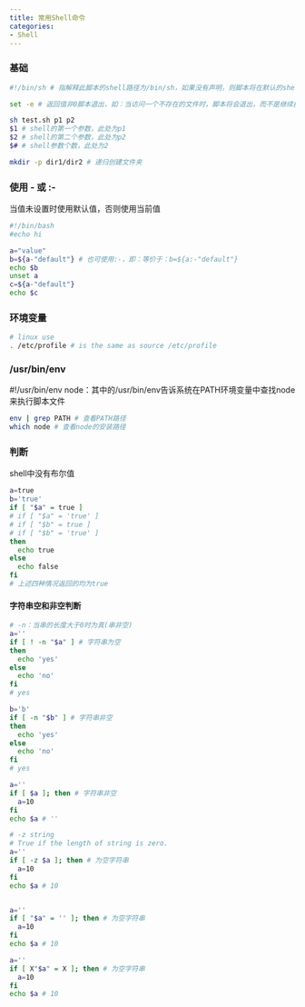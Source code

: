 ```yaml
---
title: 常用Shell命令
categories: 
- Shell
---
```


### 基础

```sh
#!/bin/sh # 指解释此脚本的shell路径为/bin/sh，如果没有声明，则脚本将在默认的shell中执行

set -e # 返回值非0脚本退出，如：当访问一个不存在的文件时，脚本将会退出，而不是继续执行，从而出现一些意外的情况

sh test.sh p1 p2
$1 # shell的第一个参数，此处为p1
$2 # shell的第二个参数，此处为p2
$# # shell参数个数，此处为2

mkdir -p dir1/dir2 # 递归创建文件夹
```

### 使用 - 或 :- 

当值未设置时使用默认值，否则使用当前值

```sh
#!/bin/bash
#echo hi

a="value"
b=${a-"default"} # 也可使用:-，即：等价于：b=${a:-"default"}
echo $b
unset a
c=${a-"default"}
echo $c
```

### 环境变量

```sh
# linux use
. /etc/profile # is the same as source /etc/profile
```

### /usr/bin/env

#!/usr/bin/env node：其中的/usr/bin/env告诉系统在PATH环境变量中查找node来执行脚本文件

```sh
env | grep PATH # 查看PATH路径
which node # 查看node的安装路径
```

### 判断

shell中没有布尔值

```sh
a=true
b='true'
if [ "$a" = true ]
# if [ "$a" = 'true' ]
# if [ "$b" = true ]
# if [ "$b" = 'true' ]
then
  echo true
else
  echo false
fi
# 上述四种情况返回的均为true
```

#### 字符串空和非空判断

```sh
# -n：当串的长度大于0时为真(串非空)
a=''
if [ ! -n "$a" ] # 字符串为空
then
  echo 'yes'
else
  echo 'no'
fi
# yes　　　　　 

b='b'
if [ -n "$b" ] # 字符串非空
then
  echo 'yes'
else
  echo 'no'
fi
# yes

a=''
if [ $a ]; then # 字符串非空
  a=10
fi
echo $a # ''

# -z string
# True if the length of string is zero.
a=''
if [ -z $a ]; then # 为空字符串
  a=10
fi
echo $a # 10


a=''
if [ "$a" = '' ]; then # 为空字符串
  a=10
fi
echo $a # 10

a=''
if [ X"$a" = X ]; then # 为空字符串
  a=10
fi
echo $a # 10
```